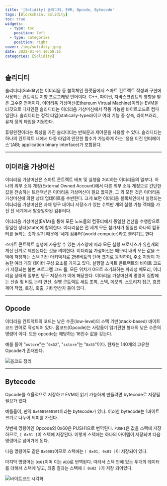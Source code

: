 ```yaml
---
title: '[Solidity] 솔리디티, EVM, Opcode, Bytecode'
tags: [Blockchain, Solidity]
toc: true
widgets:
  - type: toc
    position: left
  - type: categories
    position: right
cover: /img/solidity.jpeg
date: 2022-01-04 10:58:15
categories: [Solidity]
---
```


</pre>

<!--more-->

<!--more-->

## **솔리디티**

솔리디티(Solidity)는 이더리움 등 블록체인 플랫폼에서 스마트 컨트랙트 작성과 구현에 사용되는 컨트랙트 지향 프로그래밍 언어이다. C++, 파이썬, 자바스크립트의 영향을 받은 고수준 언어이다. 이더리움 가상머신(Ethereum Virtual Machine)이라는 EVM을 타깃으로 디자인된 솔리디티는 이더리움 가상머신에서 작동 가능한 바이트코드로 컴파일된다. 솔리디티는 정적 타입(statically-typed)이고 여러 기능 중 상속, 라이브러리, 유저 정의 타입을 지원한다.

튜링완전이라는 특성을 가진 솔리디티는 반복문과 제어문을 사용할 수 있다. 솔리디티는 하나의 컨트랙트 내에서 다중 타입의 안전한 함수가 가능하게 하는 '응용 이진 인터페이스'(ABI; application binary interface)가 포함된다.

---

## **이더리움 가상머신**

이더리움 가상머신은 스마트 콘트랙트 배포 및 실행을 처리하는 이더리움의 일부다. 하나의 외부 소유 계정(External Owned Account)에서 다른 외부 소유 계정으로 간단한 값을 전송하는 트랜잭션은 이더리움 가상머신이 필요 없지만, 그 외 모든 것은 이더리움 가상머신에 의한 상태 업데이트를 수반한다. 크게 보면 이더리움 블록체인에서 실행되는 이더리움 가상머신은 자체 영구 데이터 저장소가 있는 수백만 개의 실행 가능 객체를 가진 전 세계에서 탈중앙화된 컴퓨터다.

이더리움 가상머신(EVM)을 통해 모든 노드들의 컴퓨터에서 동일한 연산을 수행함으로 동일한 상태(state)에 합의한다. 이더리움은 전 세계 모든 참가자가 동일한 하나의 컴퓨터를 돌리는 것과 같기 때문에 '세계 컴퓨터'(world computer)라고 불리기도 한다

스마트 콘트랙트 실행에 사용할 수 있는 가스양에 따라 모든 실행 프로세스가 유한개의 계산 단계로 제한된다는 것을 의미한다. 이더리움 가상머신은 메모리 내의 모든 값을 스택에 저장하는 스택 기반 아키텍처로 256비트의 단어 크기로 동작하며, 주소 지정이 가능한 여러 개의 데이터 구성 요소를 가지고 있다. 실행할 스마트 콘트랙트의 바이트 코드가 저장되는 불변 프로그램 코드 롬, 모든 위치가 0으로 초기화하는 파괴성 메모리, 이더리움 상태의 일부인 영구 저장소가 이에 해당한다. 이더리움 가상머신의 명령어 집합에는 산술 및 비트 논리 연산, 실행 콘트랙트 세트 조회, 스택, 메모리, 스토리지 접근, 흐름 제어 작업, 로깅, 호출, 기타연산자 등이 있다.

---

## **Opcode**

이더리움 컨트랙트의 코드는 낮은 수준(low-level)의 스택 기반(stack-based) 바이트코드 언어로 작성되어 있다. 옵코드(Opcode)는 사람들이 읽기편한 형태의 낮은 수준의 명령어 이다. 모든 opcode는 해당하는 16진수 값을 갖는다. 

예를 들어 "`mstore`"는 "`0x52`", "`sstore`"는 "`0x55`"이다. 현재는 140개의 고유한 Opcode가 존재한다.

![옵코드 정리](/img/솔리디티-EVM-Opcode-Bytecode/1.png?style=centerme)

---

## **Bytecode**

Opcode를 효율적으로 저장하고 EVM이 읽기 가능하게 만들려면 bytecode로 저장될 필요가 있다. 

예를들어, 만약 `0x6001600101`이라는 bytecode가 있다. 이러한 bytecode는 1바이트 크기로 나누어 의미를 가진다. 

첫번째 명령어인 Opcode의 0x60은 PUSH1으로 번역된다. `PUSH1`은 값을 스택에 저장하므로, `[ 0x01 ]`이 스택에 저장된다. 이렇게 스택에는 하나의 아이템이 저장되며 다음 명령어로 넘어가게 된다. 

다음 명령어도 같은 `0x6001`이므로 스택에는 `[ 0x01, 0x01 ]`이 저장되어 있다. 

마지막 명령어는 `0x01`이며 이는 `ADD`로 번역된다. 따라서 스택 안에 있는 두개의 데이터를 더해서 스택에 넣고, 최종 결과는 스택에 `[ 0x02 ]`가 저장 되어있다.

![바이트코드 시각화](/img/솔리디티-EVM-Opcode-Bytecode/2.png?style=centerme)